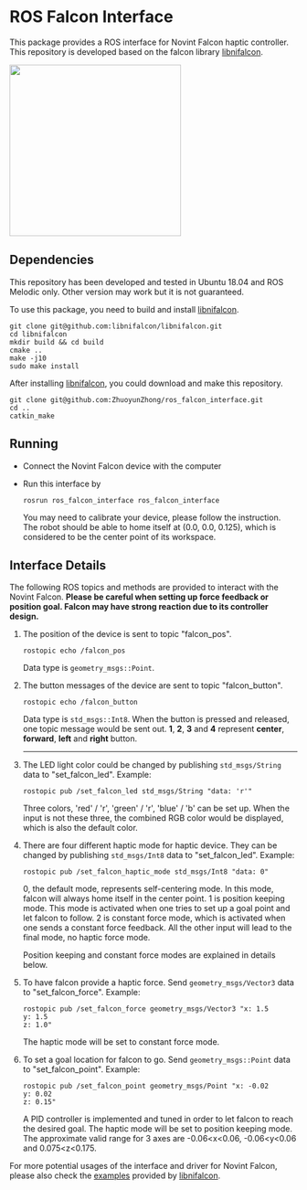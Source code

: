 # ROS Falcon Interface

This package provides a ROS interface for Novint Falcon haptic controller. This repository is developed based on the falcon library [libnifalcon](https://github.com/libnifalcon/libnifalcon).

<img src="https://images-na.ssl-images-amazon.com/images/I/41cDl3q9mSL._AC_.jpg" width="300">

## Dependencies

This repository has been developed and tested in Ubuntu 18.04 and ROS Melodic only. Other version may work but it is not guaranteed.

To use this package, you need to build and install [libnifalcon](https://github.com/libnifalcon/libnifalcon).

```
git clone git@github.com:libnifalcon/libnifalcon.git
cd libnifalcon
mkdir build && cd build
cmake ..
make -j10
sudo make install
```

After installing [libnifalcon](https://github.com/libnifalcon/libnifalcon), you could download and make this repository.

```
git clone git@github.com:ZhuoyunZhong/ros_falcon_interface.git
cd ..
catkin_make
```

## Running

- Connect the Novint Falcon device with the computer

- Run this interface by

  ```
  rosrun ros_falcon_interface ros_falcon_interface
  ```

  You may need to calibrate your device, please follow the instruction. The robot should be able to home itself at (0.0, 0.0, 0.125), which is considered to be the center point of its workspace.

## Interface Details

The following ROS topics and methods are provided to interact with the Novint Falcon. **Please be careful when setting up force feedback or position goal. Falcon may have strong reaction due to its controller design.**

1. The position of the device is sent to topic "falcon_pos".

   ```
   rostopic echo /falcon_pos
   ```

   Data type is `geometry_msgs::Point`.

2. The button messages of the device are sent to topic "falcon_button".

   ```
   rostopic echo /falcon_button
   ```

   Data type is `std_msgs::Int8`. When the button is pressed and released, one topic message would be sent out. **1**, **2**, **3** and **4** represent **center**, **forward**, **left** and **right** button.

   ---

3. The LED light color could be changed by publishing `std_msgs/String` data to "set_falcon_led". Example:

   ```
   rostopic pub /set_falcon_led std_msgs/String "data: 'r'"
   ```

   Three colors, 'red' / 'r', 'green' / 'r', 'blue' / 'b' can be set up. When the input is not these three, the combined RGB color would be displayed, which is also the default color.

4. There are four different haptic mode for haptic device. They can be changed by publishing `std_msgs/Int8` data to "set_falcon_led". Example:

   ```
   rostopic pub /set_falcon_haptic_mode std_msgs/Int8 "data: 0"
   ```

   0, the default mode, represents self-centering mode. In this mode, falcon will always home itself in the center point. 1 is position keeping mode. This mode is activated when one tries to set up a goal point and let falcon to follow. 2 is constant force mode, which is activated when one sends a constant force feedback. All the other input will lead to the final mode, no haptic force mode.

   Position keeping and constant force modes are explained in details below.

5. To have falcon provide a haptic force. Send  `geometry_msgs/Vector3` data to "set_falcon_force".  Example:

   ```
   rostopic pub /set_falcon_force geometry_msgs/Vector3 "x: 1.5
   y: 1.5
   z: 1.0"
   ```

   The haptic mode will be set to constant force mode.

6. To set a goal location for falcon to go. Send  `geometry_msgs::Point` data to "set_falcon_point".  Example:

   ```
   rostopic pub /set_falcon_point geometry_msgs/Point "x: -0.02
   y: 0.02
   z: 0.15"
   ```

   A PID controller is implemented and tuned in order to let falcon to reach the desired goal. The haptic mode will be set to position keeping mode. The approximate valid range for 3 axes are -0.06<x<0.06, -0.06<y<0.06 and 0.075<z<0.175.

   

For more potential usages of the interface and driver for Novint Falcon, please also check the [examples](https://github.com/libnifalcon/libnifalcon/tree/master/examples) provided by [libnifalcon](https://github.com/libnifalcon/libnifalcon).